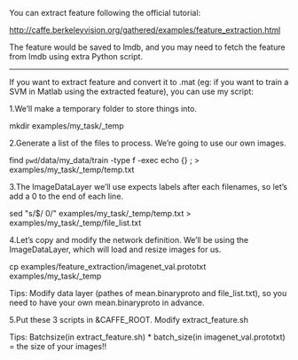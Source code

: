 You can extract feature following the official tutorial:

http://caffe.berkeleyvision.org/gathered/examples/feature_extraction.html

The feature would be saved to lmdb, and you may need to fetch the feature from lmdb using extra Python script.

----------------------------------------------------------------------------------------------------------------


If you want to extract feature and convert it to .mat (eg: if you want to train a SVM in Matlab using the extracted feature), you can use my script:

1.We’ll make a temporary folder to store things into.
 
mkdir examples/my_task/_temp

2.Generate a list of the files to process. We’re going to use our own images.

find `pwd`/data/my_data/train -type f -exec echo {} \; > examples/my_task/_temp/temp.txt

3.The ImageDataLayer we’ll use expects labels after each filenames, so let’s add a 0 to the end of each line.

sed "s/$/ 0/" examples/my_task/_temp/temp.txt > examples/my_task/_temp/file_list.txt

4.Let’s copy and modify the network definition. We’ll be using the ImageDataLayer, which will load and resize images for us.

cp examples/feature_extraction/imagenet_val.prototxt examples/my_task/_temp

Tips: Modify data layer (pathes of mean.binaryproto and file_list.txt), so you need to have your own mean.binaryproto in advance.

5.Put these 3 scripts in &CAFFE_ROOT. Modify extract_feature.sh

Tips: Batchsize(in extract_feature.sh) * batch_size(in imagenet_val.prototxt) = the size of your images!!



